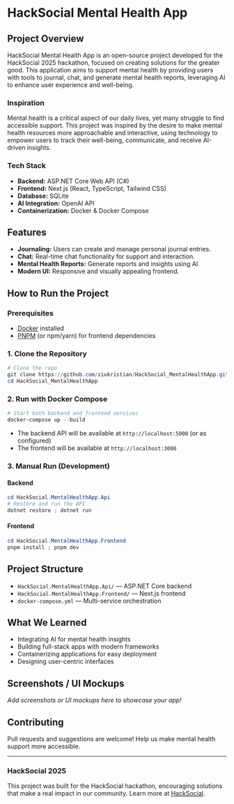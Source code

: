 # HackSocial Mental Health App

## Project Overview

HackSocial Mental Health App is an open-source project developed for the HackSocial 2025 hackathon, focused on creating solutions for the greater good. This application aims to support mental health by providing users with tools to journal, chat, and generate mental health reports, leveraging AI to enhance user experience and well-being.

### Inspiration

Mental health is a critical aspect of our daily lives, yet many struggle to find accessible support. This project was inspired by the desire to make mental health resources more approachable and interactive, using technology to empower users to track their well-being, communicate, and receive AI-driven insights.

### Tech Stack
- **Backend:** ASP.NET Core Web API (C#)
- **Frontend:** Next.js (React, TypeScript, Tailwind CSS)
- **Database:** SQLite
- **AI Integration:** OpenAI API
- **Containerization:** Docker & Docker Compose

## Features
- **Journaling:** Users can create and manage personal journal entries.
- **Chat:** Real-time chat functionality for support and interaction.
- **Mental Health Reports:** Generate reports and insights using AI.
- **Modern UI:** Responsive and visually appealing frontend.

## How to Run the Project

### Prerequisites
- [Docker](https://www.docker.com/get-started) installed
- [PNPM](https://pnpm.io/installation) (or npm/yarn) for frontend dependencies

### 1. Clone the Repository
```powershell
# Clone the repo
git clone https://github.com/ziukristian/HackSocial_MentalHealthApp.git
cd HackSocial_MentalHealthApp
```

### 2. Run with Docker Compose
```powershell
# Start both backend and frontend services
docker-compose up --build
```
- The backend API will be available at `http://localhost:5000` (or as configured)
- The frontend will be available at `http://localhost:3000`

### 3. Manual Run (Development)
#### Backend
```powershell
cd HackSocial.MentalHealthApp.Api
# Restore and run the API
dotnet restore ; dotnet run
```
#### Frontend
```powershell
cd HackSocial.MentalHealthApp.Frontend
pnpm install ; pnpm dev
```

## Project Structure
- `HackSocial.MentalHealthApp.Api/` — ASP.NET Core backend
- `HackSocial.MentalHealthApp.Frontend/` — Next.js frontend
- `docker-compose.yml` — Multi-service orchestration

## What We Learned
- Integrating AI for mental health insights
- Building full-stack apps with modern frameworks
- Containerizing applications for easy deployment
- Designing user-centric interfaces

## Screenshots / UI Mockups
*Add screenshots or UI mockups here to showcase your app!*

## Contributing
Pull requests and suggestions are welcome! Help us make mental health support more accessible.

---

### HackSocial 2025
This project was built for the HackSocial hackathon, encouraging solutions that make a real impact in our community. Learn more at [HackSocial](#).
